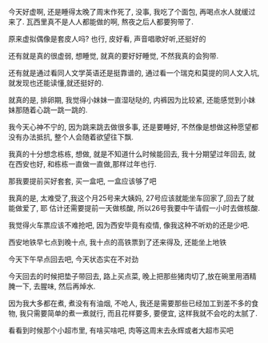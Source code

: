 今天好虚啊, 还是睡得太晚了周末作死了,
没事, 我吃了个面包, 再喝点水人就缓过来了.
瓦西里真不是人人都能做的啊, 熬夜之后人都要狗带了.

原来虚拟偶像是套皮人吗? 也行, 皮好看, 声音唱歌好听,还挺好的

还有就是真的很虚弱, 想睡觉, 就真的要好好睡觉, 不然我真的会狗带.

还有就是通过看同人文学英语还是挺靠谱的, 通过看一个瑞克和莫提的同人文入坑, 就发现也还能读懂,就还挺好的.

就真的是, 排卵期, 我觉得小妹妹一直湿哒哒的, 内裤因为比较紧, 还能感觉到小妹妹那随着心跳一跳一跳的.

我今天心神不宁的, 因为跳来跳去做很多事, 还是要睡好, 不然像是想做这种愿望都没有办法抵抗, 整个人会随着欲望往下飘.

我真的十分想念栋栋, 想做, 就是不知道什么时候能回去, 我十分期望过年回去, 就在西安也好, 和栋栋一直做一直做,那样过年也行.

那我要提前买好套套, 买一盒吧, 一盒应该够了吧

我真的是, 太难受了,我这个月25号来大姨妈, 27号应该就能坐车回家了,回去了就能做爱了, 耶
估计还需要提前一天做核酸, 所以26号我要中午请假一小时去做核酸.

我觉得火车票应该不难抢吧, 因为西安毕竟有疫情, 像我这种不听劝的还是少吧.

西安地铁早七点到晚十点, 我十点的高铁票到了还来得及, 还能坐上地铁


今天下午早点回去吧, 今天状态实在不对劲

今天回去的时候把垫子带回去, 路上买点菜, 晚上把那些猪肉切了,放在碗里用酒精腌一下, 去腥味, 然后再焯水. 

因为我大多都在煮, 煮没有有油烟, 不呛人, 我还是需要那些已经加工到差不多的食物, 我只需要简单的煮一煮就行, 而且花样要多, 要便宜, 这样我就不会吃的太腻了.

看看到时候那个小超市里, 有啥买啥吧, 肉等这周末去永辉或者大超市买吧


